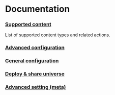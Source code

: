 # Documentation

### [Supported content](supported_content/index.md)
List of supported content types and related actions.

### [Advanced configuration](advanced_configuration)

### [General configuration](general_configuration)

### [Deploy & share universe](deploy_share_universe.md)

### [Advanced setting (meta)](advanced_setting.md)


